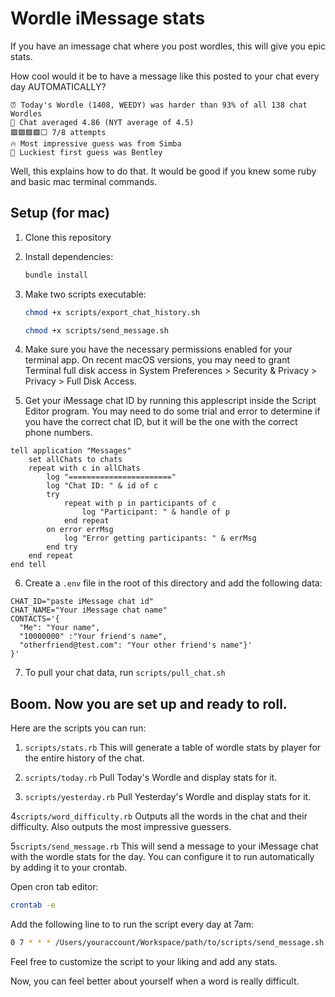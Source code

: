 # Wordle iMessage stats

If you have an imessage chat where you post wordles, this will give you epic stats.

How cool would it be to have a message like this posted to your chat every day AUTOMATICALLY?

```
⏰ Today's Wordle (1408, WEEDY) was harder than 93% of all 138 chat Wordles
🎯 Chat averaged 4.86 (NYT average of 4.5)
🟩🟩🟩🟩⬜ 7/8 attempts
🔥 Most impressive guess was from Simba
👏 Luckiest first guess was Bentley
```

Well, this explains how to do that. It would be good if you knew some ruby and basic mac terminal commands.

## Setup (for mac)

1. Clone this repository

2. Install dependencies:
   ```bash
   bundle install
   ```

3. Make two scripts executable:
   ```bash
   chmod +x scripts/export_chat_history.sh
   ```
   
   ```bash
   chmod +x scripts/send_message.sh
   ```

4. Make sure you have the necessary permissions enabled for your terminal app. On recent macOS versions, you may need to grant Terminal full disk access in System Preferences > Security & Privacy > Privacy > Full Disk Access.

5. Get your iMessage chat ID by running this applescript inside the Script Editor program. You may need to do some trial and error to determine if you have the correct chat ID, but it will be the one with the correct phone numbers.

```
tell application "Messages"
	set allChats to chats
	repeat with c in allChats
		log "======================="
		log "Chat ID: " & id of c
		try
			repeat with p in participants of c
				log "Participant: " & handle of p
			end repeat
		on error errMsg
			log "Error getting participants: " & errMsg
		end try
	end repeat
end tell
```

6. Create a `.env` file in the root of this directory and add the following data: 

```
CHAT_ID="paste iMessage chat id"
CHAT_NAME="Your iMessage chat name"
CONTACTS='{
  "Me": "Your name",
  "10000000" :"Your friend's name",
  "otherfriend@test.com": "Your other friend's name"}'
}'
```

7. To pull your chat data, run `scripts/pull_chat.sh`

## Boom. Now you are set up and ready to roll. 

Here are the scripts you can run:

1. `scripts/stats.rb`
This will generate a table of wordle stats by player for the entire history of the chat. 
   
2. `scripts/today.rb`
Pull Today's Wordle and display stats for it.

3. `scripts/yesterday.rb`
Pull Yesterday's Wordle and display stats for it.

4`scripts/word_difficulty.rb`
Outputs all the words in the chat and their difficulty. Also outputs the most impressive guessers.

5`scripts/send_message.rb`
This will send a message to your iMessage chat with the wordle stats for the day. You can configure it to run automatically by adding it to your crontab.

Open cron tab editor:
```bash
crontab -e
```

Add the following line to to run the script every day at 7am:
```bash
0 7 * * * /Users/youraccount/Workspace/path/to/scripts/send_message.sh
```

Feel free to customize the script to your liking and add any stats. 

Now, you can feel better about yourself when a word is really difficult. 

